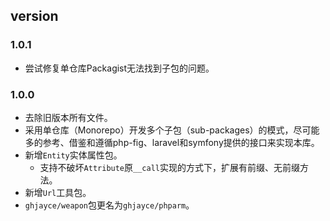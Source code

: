 

## version
### 1.0.1
- 尝试修复单仓库Packagist无法找到子包的问题。

### 1.0.0
- 去除旧版本所有文件。
- 采用单仓库（Monorepo）开发多个子包（sub-packages）的模式，尽可能多的参考、借鉴和遵循php-fig、laravel和symfony提供的接口来实现本库。
- 新增`Entity`实体属性包。
  - 支持不破坏`Attribute`原`__call`实现的方式下，扩展有前缀、无前缀方法。
- 新增`Url`工具包。
- `ghjayce/weapon`包更名为`ghjayce/phparm`。